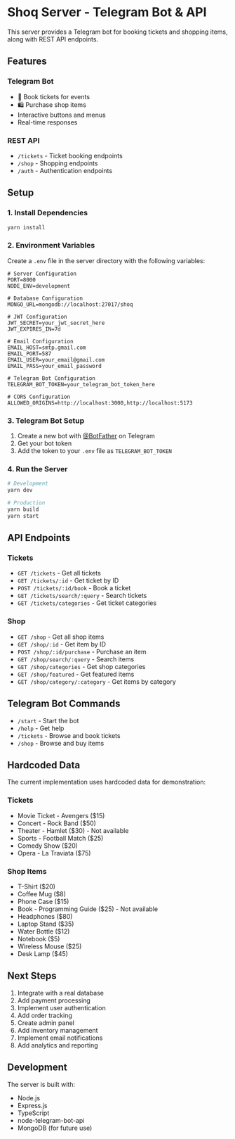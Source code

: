 # Shoq Server - Telegram Bot & API

This server provides a Telegram bot for booking tickets and shopping items, along with REST API endpoints.

## Features

### Telegram Bot

- 🎫 Book tickets for events
- 🛍️ Purchase shop items
- Interactive buttons and menus
- Real-time responses

### REST API

- `/tickets` - Ticket booking endpoints
- `/shop` - Shopping endpoints
- `/auth` - Authentication endpoints

## Setup

### 1. Install Dependencies

```bash
yarn install
```

### 2. Environment Variables

Create a `.env` file in the server directory with the following variables:

```env
# Server Configuration
PORT=8000
NODE_ENV=development

# Database Configuration
MONGO_URL=mongodb://localhost:27017/shoq

# JWT Configuration
JWT_SECRET=your_jwt_secret_here
JWT_EXPIRES_IN=7d

# Email Configuration
EMAIL_HOST=smtp.gmail.com
EMAIL_PORT=587
EMAIL_USER=your_email@gmail.com
EMAIL_PASS=your_email_password

# Telegram Bot Configuration
TELEGRAM_BOT_TOKEN=your_telegram_bot_token_here

# CORS Configuration
ALLOWED_ORIGINS=http://localhost:3000,http://localhost:5173
```

### 3. Telegram Bot Setup

1. Create a new bot with [@BotFather](https://t.me/botfather) on Telegram
2. Get your bot token
3. Add the token to your `.env` file as `TELEGRAM_BOT_TOKEN`

### 4. Run the Server

```bash
# Development
yarn dev

# Production
yarn build
yarn start
```

## API Endpoints

### Tickets

- `GET /tickets` - Get all tickets
- `GET /tickets/:id` - Get ticket by ID
- `POST /tickets/:id/book` - Book a ticket
- `GET /tickets/search/:query` - Search tickets
- `GET /tickets/categories` - Get ticket categories

### Shop

- `GET /shop` - Get all shop items
- `GET /shop/:id` - Get item by ID
- `POST /shop/:id/purchase` - Purchase an item
- `GET /shop/search/:query` - Search items
- `GET /shop/categories` - Get shop categories
- `GET /shop/featured` - Get featured items
- `GET /shop/category/:category` - Get items by category

## Telegram Bot Commands

- `/start` - Start the bot
- `/help` - Get help
- `/tickets` - Browse and book tickets
- `/shop` - Browse and buy items

## Hardcoded Data

The current implementation uses hardcoded data for demonstration:

### Tickets

- Movie Ticket - Avengers ($15)
- Concert - Rock Band ($50)
- Theater - Hamlet ($30) - Not available
- Sports - Football Match ($25)
- Comedy Show ($20)
- Opera - La Traviata ($75)

### Shop Items

- T-Shirt ($20)
- Coffee Mug ($8)
- Phone Case ($15)
- Book - Programming Guide ($25) - Not available
- Headphones ($80)
- Laptop Stand ($35)
- Water Bottle ($12)
- Notebook ($5)
- Wireless Mouse ($25)
- Desk Lamp ($45)

## Next Steps

1. Integrate with a real database
2. Add payment processing
3. Implement user authentication
4. Add order tracking
5. Create admin panel
6. Add inventory management
7. Implement email notifications
8. Add analytics and reporting

## Development

The server is built with:

- Node.js
- Express.js
- TypeScript
- node-telegram-bot-api
- MongoDB (for future use)
